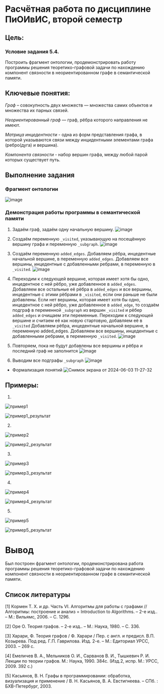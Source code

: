 # Расчётная работа по дисциплине ПиОИвИС, второй семестр


## Цель:


### Условие задания 5.4.
Построить фрагмент онтологии, продемонстрировать работу программы решения теоретико-графовой задачи по нахождению компонент связности в неориентированном графе в семантической памяти.

## Ключевые понятия:
*Граф* – совокупность двух множеств — множества самих объектов и множества их парных связей.

*Неориентированный граф*  — граф, рёбра которого направления не имеют.

*Матрица инцедентности* - одна из форм представления графа, в которой указываются связи между инцидентными элементами графа (ребро(дуга) и вершина).

*Компонента связности* - набор вершин графа, между любой парой которых существует путь.

## Выполнение задания
### Фрагмент онтологии
![image](https://github.com/iis-32170x/RPIIS/assets/147256759/0e75bde5-c718-4d9c-8174-8226bd64a74f)



### Демонстрация работы программы в семантической памяти
1. Задаём граф, задаём одну начальную вершину. 
![image](https://github.com/iis-32170x/RPIIS/assets/147256759/a67765a3-f9ed-439e-8be8-ecaa1530caea)



2. Создаём переменную `_visited`, указывающую на посещённую вершину графа и переменную `_subgraph`.
![image](https://github.com/iis-32170x/RPIIS/assets/147256759/f3c82703-d9a7-4c95-a134-767666d8d831)


3. Создаём переменную `added_edges`. Добавляем рёбра, инцедентные начальной вершине, в переменную `added_edges`. Добавляем все вершины, инцедентные с добавленными ребрами, в переменную в `_visited`.
![image](https://github.com/iis-32170x/RPIIS/assets/147256759/a8129bca-622d-43c0-85f7-0986ea9ae43e)



4. Переходим к следующей вершине, которая имеет хотя бы одно, инцедентное с ней рёбро, уже добавленное в `added_edges`. Добавляем все остальные её рёбра в `added_edges` и все вершины, инцедентные с этими рёбрами в `_visited`, если они раньше не были добавлены. Если нет вершины, которая имеет хотя бы одно, инцедентное с ней рёбро, уже добавленное в `added_edge`, то создаём подграф в переменной `_subgraph` из вершин `_visited` и рёбер `added_edges` и очищаем эти переменные. Переходим к следующей вершине и считаем её как новую стартовую, добавляем её в `_visited` Добавляем рёбра, инцедентные начальной вершине, в переменную added_edges. Добавляем все вершины, инцедентные с добавленными ребрами, в переменную `_visited`.
![image](https://github.com/iis-32170x/RPIIS/assets/147256759/8395ea8e-8fff-485b-a357-307c7601f3e7)



5. Повторяем, пока не будут добавлены все вершины и рёбра и последний граф не заполнится
![image](https://github.com/iis-32170x/RPIIS/assets/147256759/2707f294-f44b-4c33-b966-23d2a4fb9d37)


6. Выводим все подграфы `_subgraph`
![image](https://github.com/iis-32170x/RPIIS/assets/147256759/17bead9b-43be-4344-ac7f-73ad3fb6a85e)


- Формализация понятий
	![Снимок экрана от 2024-06-03 11-27-32](https://github.com/iis-32170x/RPIIS/assets/147256759/867032df-5710-4273-ae8a-c928be500a2c)



## Примеры:
1.
![пример1](https://github.com/iis-32170x/RPIIS/assets/147256759/56d17e5c-c54b-411e-94ee-47a1b49ef700)

   
![пример1_результат](https://github.com/iis-32170x/RPIIS/assets/147256759/a7c8aaf4-f04d-4aee-9d3a-a32417f8be9a)

   
2.
![пример2](https://github.com/iis-32170x/RPIIS/assets/147256759/f5dae1b1-1874-48a7-8d09-26ce53f8ebe6)


![пример2_результат](https://github.com/iis-32170x/RPIIS/assets/147256759/d97b5e20-ec49-42b0-a58c-055ac1605f4a)


3. 
![пример3](https://github.com/iis-32170x/RPIIS/assets/147256759/5d2df2e8-4cf6-41d0-bf1c-688e21667288)


![пример3_результат](https://github.com/iis-32170x/RPIIS/assets/147256759/e7f9fd90-3884-44b2-a71c-953bdbeebc52)


4.
![пример4](https://github.com/iis-32170x/RPIIS/assets/147256759/8bf4faeb-a207-4557-a171-fe62609cb452)


![пример4_результат](https://github.com/iis-32170x/RPIIS/assets/147256759/b0da39c1-24c9-4a4e-8975-f946e7b68c6e)


5.
![пример5](https://github.com/iis-32170x/RPIIS/assets/147256759/ad3f6243-a89a-4b72-bba7-e8ae582cc479)


![пример5_результат](https://github.com/iis-32170x/RPIIS/assets/147256759/49370d19-695e-48f9-b389-3dc6a9365059)


# Вывод
Был построен фрагмент онтологии, продемонстрирована работа программы решения теоретико-графовой задачи по нахождению компонент связности в неориентированном графе в семантической памяти.

## Список литературы

[1] Кормен Т. Х. и др. Часть VI. Алгоритмы для работы с графами // Алгоритмы: построение и анализ = Introduction to Algorithms. – 2-е изд.. – М.: Вильямс, 2006. – С. 1296.

[2] Оре О. Теория графов. – 2-е изд.. – М.: Наука, 1980. – С. 336.

[3] Харари, Ф. Теория графов / Ф. Харари / Пер. с англ. и предисл. В.П. Козырева. Под ред. Г.П. Гаврилова. Изд. 2-е. – М.: Едиториал УРСС, 2003. – 269 с.

[4] Емеличев В. А., Мельников О. И., Сарванов В. И., Тышкевич Р. И. Лекции по теории графов. М.: Наука, 1990. 384с. (Изд.2, испр. М.: УРСС, 2009. 392 с.)

[5] Касьянов, В. Н. Графы в программировании: обработка, визуализация и применение / В. Н. Касьянов, В. А. Евстигнеева. – СПб. : БХВ-Петербург, 2003.
